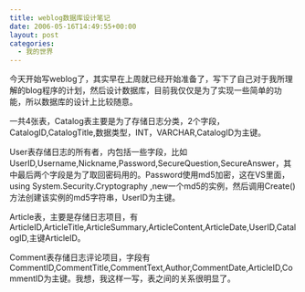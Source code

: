 ```yaml
---
title: weblog数据库设计笔记
date: 2006-05-16T14:49:55+00:00
layout: post
categories:
  - 我的世界
---
```


今天开始写weblog了，其实早在上周就已经开始准备了，写下了自己对于我所理解的blog程序的计划，然后设计数据库，目前我仅仅是为了实现一些简单的功能，所以数据库的设计上比较随意。

一共4张表，Catalog表主要是为了存储日志分类，2个字段，CatalogID,CatalogTitle,数据类型，INT，VARCHAR,CatalogID为主键。

User表存储日志的所有者，内包括一些字段，比如UserID,Username,Nickname,Password,SecureQuestion,SecureAnswer，其中最后两个字段是为了取回密码用的。Password使用md5加密，这在VS里面，using System.Security.Cryptography ,new一个md5的实例，然后调用Create()方法创建该实例的md5字符串，UserID为主键。

Article表，主要是存储日志项目，有ArticleID,ArticleTitle,ArticleSummary,ArticleContent,ArticleDate,UserID,CatalogID,主键ArticleID。

Comment表存储日志评论项目，字段有CommentID,CommentTitle,CommentText,Author,CommentDate,ArticleID,CommentID为主键。我想，我这样一写，表之间的关系很明显了。